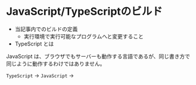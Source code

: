 # JavaScript/TypeScriptのビルド

- 当記事内でのビルドの定義
  - 実行環境で実行可能なプログラムへと変更すること
- TypeScript とは


JavaScript は、ブラウザでもサーバーも動作する言語であるが、同じ書き方で同じように動作するわけではありません。

`TypeScript` -> `JavaScript` -> 